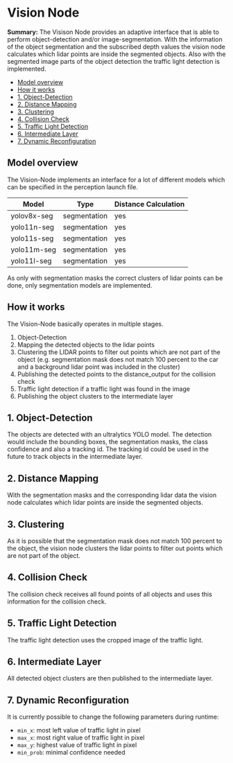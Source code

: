 # Vision Node

**Summary:** The Visison Node provides an adaptive interface that is able to perform object-detection and/or
image-segmentation.
With the information of the object segmentation and the subscribed depth values the vision node calculates which
lidar points are inside the segmented objects. Also with the segmented image parts of the object detection the traffic
light detection is implemented.

- [Model overview](#model-overview)
- [How it works](#how-it-works)
- [1. Object-Detection](#1-object-detection)
- [2. Distance Mapping](#2-distance-mapping)
- [3. Clustering](#3-clustering)
- [4. Collision Check](#4-collision-check)
- [5. Traffic Light Detection](#5-traffic-light-detection)
- [6. Intermediate Layer](#6-intermediate-layer)
- [7. Dynamic Reconfiguration](#7-dynamic-reconfiguration)

## Model overview

The Vision-Node implements an interface for a lot of different models which can be specified in the perception launch
file.

| Model                                 | Type         | Distance Calculation |
|---------------------------------------|--------------|--------|
| yolov8x-seg                           | segmentation | yes    |
| yolo11n-seg                           | segmentation | yes    |
| yolo11s-seg                           | segmentation | yes    |
| yolo11m-seg                           | segmentation | yes    |
| yolo11l-seg                           | segmentation | yes    |

As only with segmentation masks the correct clusters of lidar points can be done, only segmentation models are
implemented.

## How it works

The Vision-Node basically operates in multiple stages.

1. Object-Detection
2. Mapping the detected objects to the lidar points
3. Clustering the LIDAR points to filter out points which are not part of the object (e.g. segmentation mask does not
match 100 percent to the car and a background lidar point was included in the cluster)
4. Publishing the detected points to the distance_output for the collision check
5. Traffic light detection if a traffic light was found in the image
6. Publishing the object clusters to the intermediate layer

## 1. Object-Detection

The objects are detected with an ultralytics YOLO model.
The detection would include the bounding boxes, the segmentation masks, the class confidence and also a tracking id.
The tracking id could be used in the future to track objects in the intermediate layer.

## 2. Distance Mapping

With the segmentation masks and the corresponding lidar data the vision node calculates which lidar points are inside
the segmented objects.

## 3. Clustering

As it is possible that the segmentation mask does not match 100 percent to the object, the vision node clusters the
lidar points to filter out points which are not part of the object.

## 4. Collision Check

The collision check receives all found points of all objects and uses this information for the collision check.

## 5. Traffic Light Detection

The traffic light detection uses the cropped image of the traffic light.

## 6. Intermediate Layer

All detected object clusters are then published to the intermediate layer.

## 7. Dynamic Reconfiguration

It is currently possible to change the following parameters during runtime:

- `min_x`: most left value of traffic light in pixel
- `max_x`: most right value of traffic light in pixel
- `max_y`: highest value of traffic light in pixel
- `min_prob`: minimal confidence needed

